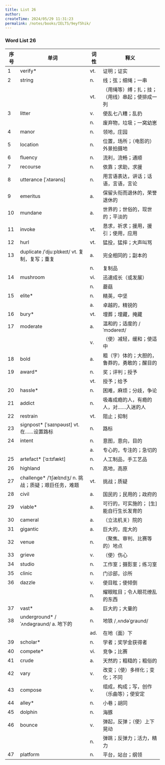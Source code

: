 ```yaml
---
title: List 26
author:
createTime: 2024/05/29 11:31:23
permalink: /notes/books/IELTS/9eyf5hik/
---
```



### Word List 26

| 序号 | 单词       | 词性    | 释义                                  |
|------|------------|---------|---------------------------------------|
| 1 | verify* | vt. | 证明；证实 |
| 2 | string | n. | 线；弦；细绳；一串 |
|      |            | vt.   | （用绳等）缚；扎；挂；（用线）串起；使排成一列 |
| 3 | litter | v. | 使乱七八糟；乱扔 |
|      |            | n.   | 废弃物，垃圾；一窝幼崽 |
| 4 | manor | n. | 领地，庄园 |
| 5 | location | n. | 位置，场所；（电影的）外景拍摄地 |
| 6 | fluency | n. | 流利，流畅；通顺 |
| 7 | recourse | n. | 依靠；求助，求援 |
| 8 | utterance [ˈʌtərəns] | n. | 用言语表达，讲话；话语，言语，言论 |
| 9 | emeritus | a. | 保留头衔而退休的，荣誉退休的 |
| 10 | mundane | a. | 世界的；世俗的，现世的；平淡的 |
| 11 | invoke | vt. | 恳求，祈求；援用，援引；使用，应用 |
| 12 | hurl | vt. | 猛投，猛摔；大声叫骂 |
| 13 | duplicate /ˈdjuːplɪkeɪt/ vt. 复制，复写；重复 | a. | 完全相同的；副本的 |
|      |            | n.   | 复制品 |
| 14 | mushroom | vi. | 迅速成长（或发展） |
|      |            | n.   | 蘑菇 |
| 15 | elite* | n. | 精英，中坚 |
|      |            | a.   | 卓越的，精锐的 |
| 16 | bury* | vt. | 埋葬；埋藏，掩藏 |
| 17 | moderate | a. | 温和的；适度的 /ˈmɔdəreɪt/ |
|      |            | v.   | （使）减轻，缓和；使适中 |
| 18 | bold | a. | 粗（字）体的；大胆的，鲁莽的，勇敢的；醒目的 |
| 19 | award* | n. | 奖；评判；授予 |
|      |            | vt.   | 授予；给予 |
| 20 | hassle* | n. | 困难，麻烦；分歧，争论 |
| 21 | addict | n. | 吸毒成瘾的人，有瘾的人，对……入迷的人 |
| 22 | restrain | vt. | 阻止；抑制 |
| 23 | signpost* [ˈsaɪnpəʊst] vt. 在……设置路标 | n. | 路标 |
| 24 | intent | n. | 意图，意向，目的 |
|      |            | a.   | 专心的，专注的；急切的 |
| 25 | artefact* [ˈɑ:tɪfækt] | n. | 人工制品，手工艺品 |
| 26 | highland | n. | 高地，高原 |
| 27 | challenge* /ˈtʃælɪndʒ/ n. 挑战；质疑；艰巨任务，难题 | vt. | 挑战；质疑 |
| 28 | civil | a. | 国民的；民用的；政府的 |
| 29 | viable* | a. | 可行的，可实施的； [生] 能自行生长发育的 |
| 30 | cameral | a. | （立法机关）院的 |
| 31 | gigantic | a. | 巨大的，庞大的 |
| 32 | venue | n. | （聚焦、审判、比赛等的）地点 |
| 33 | grieve | v. | （使）伤心 |
| 34 | studio | n. | 工作室；摄影室；练习室 |
| 35 | clinic | n. | 门诊部，诊所 |
| 36 | dazzle | v. | 使目眩；使倾倒 |
|      |            | n.   | 耀眼眩目；令人眼花缭乱的东西 |
| 37 | vast* | a. | 巨大的；大量的 |
| 38 | underground* /ˈʌndəgraund/ a. 地下的 | n. | 地铁 /ˏʌndəˈgraund/ |
|      |            | ad.   | 在地（面）下 |
| 39 | scholar* | n. | 学者；奖学金获得者 |
| 40 | compete* | vi. | 竞争；比赛 |
| 41 | crude | a. | 天然的；粗糙的；粗俗的 |
| 42 | vary | v. | 改变；（使）多样化；变化；不同 |
| 43 | compose | v. | 组成，构成；写，创作（乐曲等）；使安定 |
| 44 | alley* | n. | 小巷；胡同 |
| 45 | dolphin | n. | 海豚 |
| 46 | bounce | v. | 弹起，反弹；（使）上下晃动 |
|      |            | n.   | 弹跳；反弹力；活力，精力 |
| 47 | platform | n. | 平台，站台；纲领 |